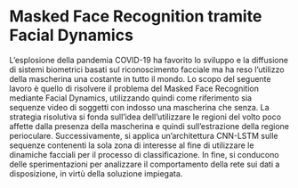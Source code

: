 # Masked Face Recognition tramite Facial Dynamics
L’esplosione della pandemia COVID-19 ha favorito lo sviluppo e la
diffusione di sistemi biometrici basati sul riconoscimento facciale ma
ha reso l’utilizzo della mascherina una costante in tutto il mondo. Lo
scopo del seguente lavoro è quello di risolvere il problema del Masked
Face Recognition mediante Facial Dynamics, utilizzando quindi come
riferimento sia sequenze video di soggetti con indosso una mascherina
che senza. La strategia risolutiva si fonda sull’idea dell’utilizzare
le regioni del volto poco affette dalla presenza della mascherina e
quindi sull’estrazione della regione perioculare. Successivamente, si
applica un’architettura CNN-LSTM sulle sequenze contenenti la sola
zona di interesse al fine di utilizzare le dinamiche facciali per il
processo di classificazione. In fine, si conducono delle sperimentazioni
per analizzare il comportamento della rete sui dati a disposizione, in
virtù della soluzione impiegata.
